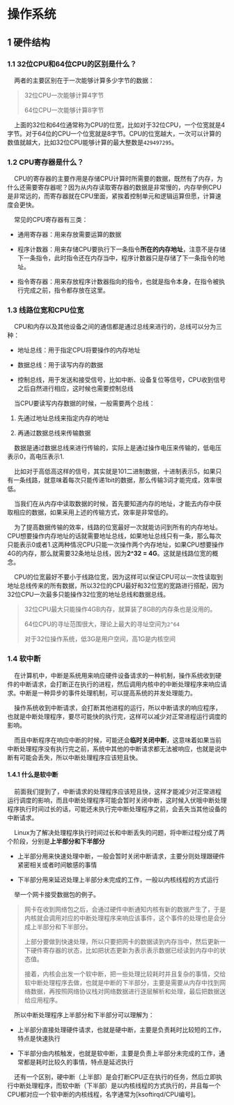 # 操作系统

## 1 硬件结构

### 1.1 32位CPU和64位CPU的区别是什么？

    两者的主要区别在于一次能够计算多少字节的数据：

> 32位CPU一次能够计算4字节
> 
> 64位CPU一次能够计算8字节

    上面的32位和64位通常称为CPU的位宽，比如对于32位CPU，一个位宽就是4字节。对于64位的CPU一个位宽就是8字节。CPU的位宽越大，一次可以计算的数值就越大，比如32位CPU能够计算的最大整数是`429497295`。

### 1.2 CPU寄存器是什么？

    CPU的寄存器的主要作用是存储CPU计算时所需要的数据，既然有了内存，为什么还需要寄存器呢？因为从内存读取寄存器的数据是非常慢的，内存举例CPU是非常远的，而寄存器就在CPU里面，紧挨着控制单元和逻辑运算但愿，计算速度会更快。

    常见的CPU寄存器有三类：

- 通用寄存器：用来存放需要运算的数据

- 程序计数器：用来存储CPU要执行下一条指令**所在的内存地址**，注意不是存储下一条指令，此时指令还在内存当中，程序计数器只是存储了下一条指令的地址。

- 指令寄存器：用来存放程序计数器指向的指令，也就是指令本身，在指令被执行完成之前，指令都存放在这里。

### 1.3 线路位宽和CPU位宽

    CPU和内存以及其他设备之间的通信都是通过总线来进行的，总线可以分为三种：

- 地址总线：用于指定CPU将要操作的内存地址

- 数据总线：用于读写内存的数据

- 控制总线，用于发送和接受信号，比如中断、设备复位等信号，CPU收到信号之后自然进行相应，这时候也需要控制总线

    当CPU要读写内存数据的时候，一般需要两个总线：

1. 先通过地址总线来指定内存的地址

2. 再通过数据总线来传输数据

    数据是通过数据总线来进行传输的，实际上是通过操作电压来传输的，低电压表示0，高电压表示1.

    比如对于高低高这样的信号，其实就是101二进制数据，十进制表示5，如果只有一条线路，就意味着每次只能传递1bit的数据，那么传输3词才能完成，效率很低。

    当我们在从内存中读取数据的时候，首先要知道内存的地址，才能去内存中获取相应的数据，如果采用上述的传输方式，效率是非常低的。

    为了提高数据传输的效率，线路的位宽最好一次就能访问到所有的内存地址。CPU想要操作内存地址的话就需要地址总线，如果地址总线只有一条，那么每次只能表示0或者1.这两种情况CPU只能一次操作两个内存地址，如果CPU想要操作4G的内存，那么就需要32条地址总线，因为**2^32 = 4G**。这就是线路位宽的概念。

    CPU的位宽最好不要小于线路位宽，因为这样可以保证CPU可以一次性读取到地址总线传来的所有数据，所以32位的CPU最好和32位宽的宽路进行搭配，因为32位CPU一次最多只能操作32位宽的地址总线和数据总线。

> 32位CPU最大只能操作4GB内存，就算装了8GB的内存条也是没用的。
> 
> 64位CPU的寻址范围很大，理论上最大的寻址空间为`2^64`
> 
> 对于32位操作系统，低3G是用户空间，高1G是内核空间

### 1.4 软中断

    在计算机中，中断是系统用来响应硬件设备请求的一种机制，操作系统收到硬件的中断请求，会打断正在执行的进程，然后调用内核中的中断处理程序来响应请求。中断是一种异步的事件处理机制，可以提高系统的并发处理能力。

    操作系统收到中断请求，会打断其他进程的运行，所以中断请求的响应程序，也就是中断处理程序，要尽可能快的执行完，这样可以减少对正常进程运行调度的影响。

    而且中断程序在响应中断的时候，可能还会**临时关闭中断**，这意味着如果当前中断处理程序没有执行完之前，系统中其他的中断请求都无法被响应，也就是说中断有可能会丢失，所以中断处理程序应该短且快。

#### 1.4.1 什么是软中断

    前面我们提到了，中断请求的处理程序应该短且快，这样才能减少对正常进程运行调度的影响，而且中断处理程序可能会暂时关闭中断，这时候入伏哦中断处理程序执行时间过长的话，可能还未执行完中断处理程序之前，会丢失当其他设备的中断请求。

    Linux为了解决处理程序执行时间过长和中断丢失的问题，将中断过程分成了两个阶段，分别是**上半部分和下半部分**

- 上半部分用来快速处理中断，一般会暂时关闭中断请求，主要分则处理跟硬件紧密相关或者时间敏感的事情

- 下半部分用来延迟处理上半部分未完成的工作，一般以内核线程的方式运行

    举一个网卡接受数据包的例子。

> 网卡在收到网络包之后，会通过硬件中断通知内核有新的数据产生了，于是内核就会调用对应的中断处理程序来响应该事件，这个事件的处理也是会分成上半部分和下半部分。
> 
> 上部分要做到快速处理，所以只要把网卡的数据读到内存当中，然后更新一下硬件寄存器的状态，比如把状态更新为表示表示数据已经读到内存中的状态值。
> 
> 接着，内核会出发一个软中断，把一些处理比较耗时并且复杂的事情，交给软中断处理程序去做，也就是中断的下半部分，主要是需要从内存中找到网络数据，再按照网络协议栈对网络数据进行逐层解析和处理，最后把数据送给应用程序。

    所以中断处理程序上半部分和下半部分可以理解为：

- 上半部分直接处理硬件请求，也就是硬中断，主要是负责耗时比较短的工作，特点是快速执行

- 下半部分由内核触发，也就是软中断，主要是负责上半部分未完成的工作，通常都是耗时比较久的事情，特点是延迟执行

    还有一个区别，硬中断（上半部）是会打断CPU正在执行的任务，然后立即执行中断处理程序，而软中断（下半部）是以内核线程的方式执行的，并且每一个CPU都对应一个软中断的内核线程，名字通常为[ksoftirqd/CPU编号]。



























